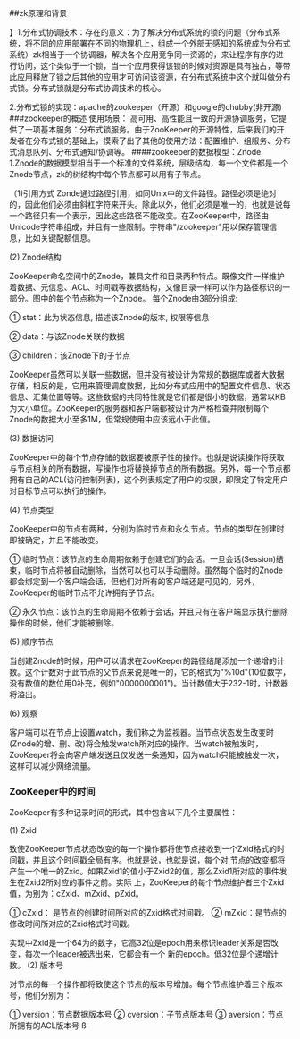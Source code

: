 ##zk原理和背景

】1.分布式协调技术：存在的意义：为了解决分布式系统的锁的问题（分布式系统，将不同的应用部署在不同的物理机上，组成一个外部无感知的系统成为分布式系统）zk相当于一个协调器，解决各个应用竞争同一资源的，来让程序有序的进行访问，这个类似于一个锁，当一个应用获得该锁的时候对资源是具有独占，等带此应用释放了锁之后其他的应用才可访问该资源，在分布式系统中这个就叫做分布式锁。分布式锁就是分布式协调技术的核心。

2.分布式锁的实现：apache的zookeeper（开源）和google的chubby(非开源)
###zookeeper的概述
使用场景：
    高可用、高性能且一致的开源协调服务，它提供了一项基本服务：分布式锁服务。由于ZooKeeper的开源特性，后来我们的开发者在分布式锁的基础上，摸索了出了其他的使用方法：配置维护、组服务、分布式消息队列、分布式通知/协调等。
####zookeeper的数据模型：Znode
1.Znode的数据模型相当于一个标准的文件系统，层级结构，每一个文件都是一个Znode节点，zk的树结构中每个节点都可以用有子节点。

（1)引用方式
    Zonde通过路径引用，如同Unix中的文件路径。路径必须是绝对的，因此他们必须由斜杠字符来开头。除此以外，他们必须是唯一的，也就是说每一个路径只有一个表示，因此这些路径不能改变。在ZooKeeper中，路径由Unicode字符串组成，并且有一些限制。字符串"/zookeeper"用以保存管理信息，比如关键配额信息。
  
  (2) Znode结构
  
  ZooKeeper命名空间中的Znode，兼具文件和目录两种特点。既像文件一样维护着数据、元信息、ACL、时间戳等数据结构，又像目录一样可以作为路径标识的一部分。图中的每个节点称为一个Znode。 每个Znode由3部分组成:
  
  ① stat：此为状态信息, 描述该Znode的版本, 权限等信息
  
  ② data：与该Znode关联的数据
  
  ③ children：该Znode下的子节点
  
  ZooKeeper虽然可以关联一些数据，但并没有被设计为常规的数据库或者大数据存储，相反的是，它用来管理调度数据，比如分布式应用中的配置文件信息、状态信息、汇集位置等等。这些数据的共同特性就是它们都是很小的数据，通常以KB为大小单位。ZooKeeper的服务器和客户端都被设计为严格检查并限制每个Znode的数据大小至多1M，但常规使用中应该远小于此值。
  
  (3) 数据访问
  
  ZooKeeper中的每个节点存储的数据要被原子性的操作。也就是说读操作将获取与节点相关的所有数据，写操作也将替换掉节点的所有数据。另外，每一个节点都拥有自己的ACL(访问控制列表)，这个列表规定了用户的权限，即限定了特定用户对目标节点可以执行的操作。
  
  (4) 节点类型
  
  ZooKeeper中的节点有两种，分别为临时节点和永久节点。节点的类型在创建时即被确定，并且不能改变。
  
  ① 临时节点：该节点的生命周期依赖于创建它们的会话。一旦会话(Session)结束，临时节点将被自动删除，当然可以也可以手动删除。虽然每个临时的Znode都会绑定到一个客户端会话，但他们对所有的客户端还是可见的。另外，ZooKeeper的临时节点不允许拥有子节点。
  
  ② 永久节点：该节点的生命周期不依赖于会话，并且只有在客户端显示执行删除操作的时候，他们才能被删除。
  
  (5) 顺序节点
  
  当创建Znode的时候，用户可以请求在ZooKeeper的路径结尾添加一个递增的计数。这个计数对于此节点的父节点来说是唯一的，它的格式为"%10d"(10位数字，没有数值的数位用0补充，例如"0000000001")。当计数值大于232-1时，计数器将溢出。
  
  (6) 观察
  
  客户端可以在节点上设置watch，我们称之为监视器。当节点状态发生改变时(Znode的增、删、改)将会触发watch所对应的操作。当watch被触发时，ZooKeeper将会向客户端发送且仅发送一条通知，因为watch只能被触发一次，这样可以减少网络流量。
    
### ZooKeeper中的时间
ZooKeeper有多种记录时间的形式，其中包含以下几个主要属性：

(1) Zxid

致使ZooKeeper节点状态改变的每一个操作都将使节点接收到一个Zxid格式的时间戳，并且这个时间戳全局有序。也就是说，也就是说，每个对 节点的改变都将产生一个唯一的Zxid。如果Zxid1的值小于Zxid2的值，那么Zxid1所对应的事件发生在Zxid2所对应的事件之前。实际 上，ZooKeeper的每个节点维护者三个Zxid值，为别为：cZxid、mZxid、pZxid。

① cZxid： 是节点的创建时间所对应的Zxid格式时间戳。
② mZxid：是节点的修改时间所对应的Zxid格式时间戳。

实现中Zxid是一个64为的数字，它高32位是epoch用来标识leader关系是否改变，每次一个leader被选出来，它都会有一个 新的epoch。低32位是个递增计数。 (2) 版本号

对节点的每一个操作都将致使这个节点的版本号增加。每个节点维护着三个版本号，他们分别为：

① version：节点数据版本号
② cversion：子节点版本号
③ aversion：节点所拥有的ACL版本号
ß